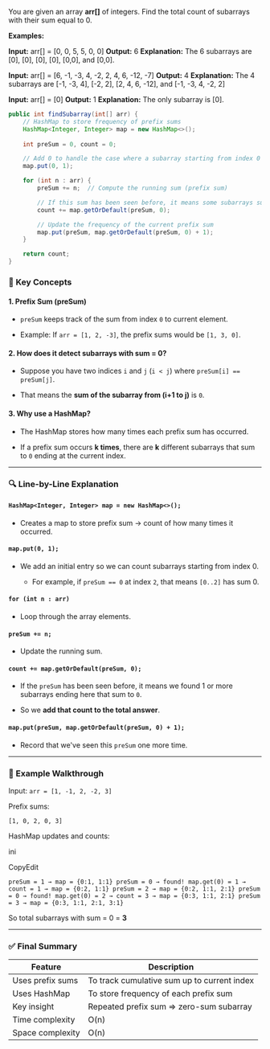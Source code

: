 You are given an array **arr[]** of integers. Find the total count of subarrays with their sum equal to 0.

**Examples:**

**Input:** arr[] = [0, 0, 5, 5, 0, 0]
**Output:** 6
**Explanation:** The 6 subarrays are [0], [0], [0], [0], [0,0], and [0,0].

**Input:** arr[] = [6, -1, -3, 4, -2, 2, 4, 6, -12, -7]
**Output:** 4
**Explanation:** The 4 subarrays are [-1, -3, 4], [-2, 2], [2, 4, 6, -12], and [-1, -3, 4, -2, 2]

**Input:** arr[] = [0]
**Output:** 1
**Explanation:** The only subarray is [0].

```java
public int findSubarray(int[] arr) {
    // HashMap to store frequency of prefix sums
    HashMap<Integer, Integer> map = new HashMap<>();
    
    int preSum = 0, count = 0;

    // Add 0 to handle the case where a subarray starting from index 0 has sum = 0
    map.put(0, 1);

    for (int n : arr) {
        preSum += n;  // Compute the running sum (prefix sum)

        // If this sum has been seen before, it means some subarrays sum to 0
        count += map.getOrDefault(preSum, 0);

        // Update the frequency of the current prefix sum
        map.put(preSum, map.getOrDefault(preSum, 0) + 1);
    }

    return count;
}

```

### 🧠 Key Concepts

#### 1. **Prefix Sum (preSum)**

- `preSum` keeps track of the sum from index `0` to current element.
    
- Example: If `arr = [1, 2, -3]`, the prefix sums would be `[1, 3, 0]`.
    

#### 2. **How does it detect subarrays with sum = 0?**

- Suppose you have two indices `i` and `j` (`i < j`) where `preSum[i] == preSum[j]`.
    
- That means the **sum of the subarray from (i+1 to j)** is `0`.
    

#### 3. **Why use a HashMap?**

- The HashMap stores how many times each prefix sum has occurred.
    
- If a prefix sum occurs **k times**, there are **k** different subarrays that sum to `0` ending at the current index.
    

---

### 🔍 Line-by-Line Explanation

#### `HashMap<Integer, Integer> map = new HashMap<>();`

- Creates a map to store prefix sum → count of how many times it occurred.
    

#### `map.put(0, 1);`

- We add an initial entry so we can count subarrays starting from index 0.
    
    - For example, if `preSum == 0` at index `2`, that means `[0..2]` has sum 0.
        

#### `for (int n : arr)`

- Loop through the array elements.
    

#### `preSum += n;`

- Update the running sum.
    

#### `count += map.getOrDefault(preSum, 0);`

- If the `preSum` has been seen before, it means we found 1 or more subarrays ending here that sum to `0`.
    
- So we **add that count to the total answer**.
    

#### `map.put(preSum, map.getOrDefault(preSum, 0) + 1);`

- Record that we've seen this `preSum` one more time.
    

---

### 🧾 Example Walkthrough

Input:
`arr = [1, -1, 2, -2, 3]`

Prefix sums:


`[1, 0, 2, 0, 3]`

HashMap updates and counts:

ini

CopyEdit

`preSum = 1 → map = {0:1, 1:1} preSum = 0 → found! map.get(0) = 1 → count = 1 → map = {0:2, 1:1} preSum = 2 → map = {0:2, 1:1, 2:1} preSum = 0 → found! map.get(0) = 2 → count = 3 → map = {0:3, 1:1, 2:1} preSum = 3 → map = {0:3, 1:1, 2:1, 3:1}`

So total subarrays with sum = 0 = **3**

---

### ✅ Final Summary

|Feature|Description|
|---|---|
|Uses prefix sums|To track cumulative sum up to current index|
|Uses HashMap|To store frequency of each prefix sum|
|Key insight|Repeated prefix sum ⇒ zero-sum subarray|
|Time complexity|O(n)|
|Space complexity|O(n)|